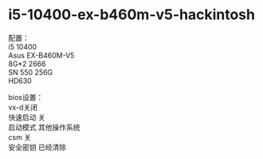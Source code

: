 # i5-10400-ex-b460m-v5-hackintosh
配置：<br/>
i5 10400<br/>
Asus EX-B460M-V5<br/>
8G*2 2666<br/>
SN 550 256G<br/>
HD630<br/>

bios设置：<br/>
vx-d关闭<br/>
快速启动 关<br/>
启动模式 其他操作系统<br/>
csm 关<br/>
安全密钥 已经清除<br/>
